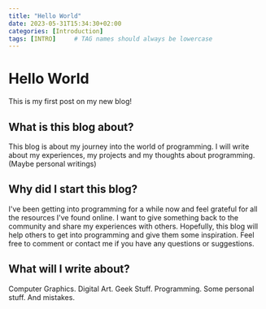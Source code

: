```yaml
---
title: "Hello World"
date: 2023-05-31T15:34:30+02:00
categories: [Introduction]
tags: [INTRO]     # TAG names should always be lowercase
---
```

# Hello World

This is my first post on my new blog!

## What is this blog about?

This blog is about my journey into the world of programming. I will write about my experiences, my projects and my thoughts about programming. (Maybe personal writings)

## Why did I start this blog?

I've been getting into programming for a while now and feel grateful for all the resources I've found online. I want to give something back to the community and share my experiences with others.
Hopefully, this blog will help others to get into programming and give them some inspiration.
Feel free to comment or contact me if you have any questions or suggestions.

## What will I write about?

Computer Graphics.
Digital Art.
Geek Stuff.
Programming.
Some personal stuff.
And mistakes.
